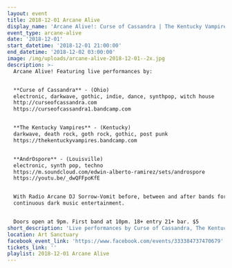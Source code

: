 ```yaml
---
layout: event
title: 2018-12-01 Arcane Alive
display_name: 'Arcane Alive!: Curse of Cassandra | The Kentucky Vampires | AndrOspore'
event_type: arcane-alive
date: '2018-12-01'
start_datetime: '2018-12-01 21:00:00'
end_datetime: '2018-12-02 03:00:00'
image: /img/uploads/arcane-alive-2018-12-01--2x.jpg
description: >-
  Arcane Alive! Featuring live performances by:


  **Curse of Cassandra** - (Ohio)
  electronic, darkwave, gothic, indie, dance, synthpop, witch house
  http://curseofcassandra.com
  https://curseofcassandra1.bandcamp.com


  **The Kentucky Vampires** - (Kentucky)
  darkwave, death rock, goth rock, gothic, post punk
  https://thekentuckyvampires.bandcamp.com


  **AndrOspore** - (Louisville)
  electronic, synth pop, techno
  https://m.soundcloud.com/edwin-alberto-ramirez/sets/androspore
  https://youtu.be/_dwQFFpoKfE


  With Radio Arcane DJ Sorrow-Vomit before, between and after bands for
  continuous dark music entertainment.


  Doors open at 9pm. First band at 10pm. 18+ entry 21+ bar. $5
short_description: 'Live performances by Curse of Cassandra, The Kentucky Vampires, and AndrOspore'
location: Art Sanctuary
facebook_event_link: 'https://www.facebook.com/events/333384737470679'
tickets_link: ''
playlist: 2018-12-01 Arcane Alive
---
```

